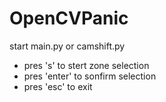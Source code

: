 # OpenCVPanic

start main.py or camshift.py
- pres 's' to stert zone selection
- pres 'enter' to sonfirm selection
- pres 'esc' to exit